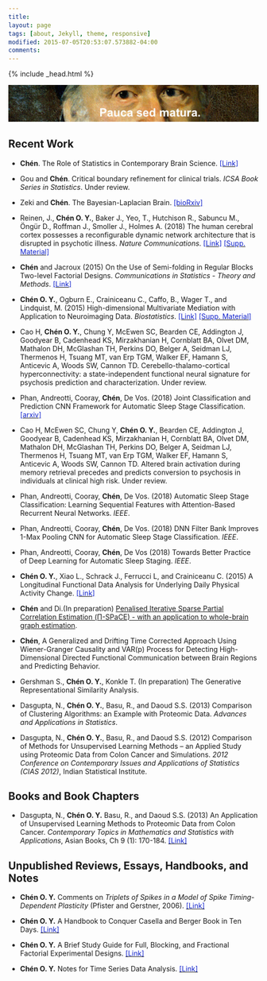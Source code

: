 ```yaml
---
title: 
layout: page
tags: [about, Jekyll, theme, responsive]
modified: 2015-07-05T20:53:07.573882-04:00
comments:
---
```

{% include _head.html %}

![x](/images/Gauss.jpg)
<br />

<script>
  (function(i,s,o,g,r,a,m){i['GoogleAnalyticsObject']=r;i[r]=i[r]||function(){
  (i[r].q=i[r].q||[]).push(arguments)},i[r].l=1*new Date();a=s.createElement(o),
  m=s.getElementsByTagName(o)[0];a.async=1;a.src=g;m.parentNode.insertBefore(a,m)
  })(window,document,'script','https://www.google-analytics.com/analytics.js','ga');

  ga('create', 'UA-64829092-1', 'auto');
  ga('send', 'pageview');

</script>

## Recent Work

- **Chén**. The Role of Statistics in Contemporary Brain Science. <a href="{{ site.baseurl }}/files/doc/Fisher.pdf"><font color="#1122CC">[Link]</font></a>

- Gou and **Chén**. Critical boundary refinement for clinical trials. *ICSA Book Series in Statistics*. Under review. 

- Zeki and **Chén**. The Bayesian-Laplacian Brain. <a href="http://discovery.ucl.ac.uk/1557750/1/Zeki_The%20Bayesian-Laplacian%20Brain.pdf"><font color="#1122CC">[bioRxiv]</font></a>

- Reinen, J., **Chén O. Y.**, Baker J., Yeo, T., Hutchison R., Sabuncu M., Öngür D., Roffman J., Smoller J.,
Holmes A. (2018) The human cerebral cortex possesses a reconfigurable dynamic network architecture
that is disrupted in psychotic illness. *Nature Communications*. <a href="{{ site.baseurl }}/files/doc/Reinen_2018.pdf"><font color="#1122CC">[Link]</font></a>
<a href="{{ site.baseurl }}/files/doc/Reinen_2018_Supp.pdf"><font color="#1122CC">[Supp. Material]</font></a>

- **Chén** and Jacroux (2015) On the Use of Semi-folding in Regular Blocks Two-level Factorial Designs. *Communications in Statistics - Theory and Methods*. <a href="{{ site.baseurl }}/files/doc/Chen_Jacroux.pdf"><font color="#1122CC">[Link]</font></a>

- **Chén O. Y.**, Ogburn E., Crainiceanu C., Caffo, B., Wager T., and Lindquist, M. (2015) High-dimensional Multivariate Mediation with Application to Neuroimaging Data. *Biostatistics*. <a href="{{ site.baseurl }}/files/doc/HDMM.pdf"><font color="#1122CC">[Link]</font></a>
<a href="{{ site.baseurl }}/files/doc/HDMM_Supplemental_Materials.pdf"><font color="#1122CC">[Supp. Material]</font></a> 

- Cao H, **Chén O. Y.**, Chung Y, McEwen SC, Bearden CE, Addington J, Goodyear B, Cadenhead KS, Mirzakhanian H, Cornblatt BA, Olvet DM, Mathalon DH, McGlashan TH, Perkins DO, Belger A, Seidman LJ, Thermenos H, Tsuang MT, van Erp TGM, Walker EF, Hamann S, Anticevic A, Woods SW, Cannon TD. Cerebello-thalamo-cortical hyperconnectivity: a state-independent functional neural signature for psychosis prediction and characterization. Under review.

-  Phan, Andreotti, Cooray, **Chén**, De Vos. (2018)  Joint Classification and Prediction CNN Framework for Automatic Sleep Stage Classification. <a href="https://arxiv.org/pdf/1805.06546.pdf"><font color="#1122CC">[arxiv]</font></a>

- Cao H, McEwen SC, Chung Y, **Chén O. Y.**, Bearden CE, Addington J, Goodyear B, Cadenhead KS, Mirzakhanian H, Cornblatt BA, Olvet DM, Mathalon DH, McGlashan TH, Perkins DO, Belger A, Seidman LJ, Thermenos H, Tsuang MT, van Erp TGM, Walker EF, Hamann S, Anticevic A, Woods SW, Cannon TD. Altered brain activation during memory retrieval precedes and predicts conversion to psychosis in individuals at clinical high risk. Under review.

-  Phan, Andreotti, Cooray, **Chén**, De Vos. (2018)  Automatic Sleep Stage Classification: Learning Sequential Features with Attention-Based Recurrent Neural Networks. *IEEE*.

-  Phan, Andreotti, Cooray, **Chén**, De Vos. (2018) DNN Filter Bank Improves 1-Max Pooling CNN for Automatic Sleep Stage Classification. *IEEE*.
-  Phan, Andreotti, Cooray, **Chén**, De Vos (2018) Towards Better Practice of Deep Learning for Automatic Sleep Staging. *IEEE*.

- **Chén O. Y.**, Xiao L., Schrack J., Ferrucci L, and Crainiceanu C. (2015) A Longitudinal Functional Data Analysis for Underlying Daily Physical Activity Change. <a href="{{ site.baseurl }}/files/doc/LFDA.pdf"><font color="#1122CC">[Link]</font></a>

- **Chén** and Di.(In preparation) [Penalised Iterative Sparse Partial Correlation Estimation (Π-SPaCE) - with an application to whole-brain graph estimation](/files/doc/Pi_SPaCE.pdf ).
	
- **Chén**, A Generalized and Drifting Time Corrected Approach Using Wiener-Granger Causality and VAR(p) Process for Detecting High-Dimensional Directed Functional Communication between Brain Regions and Predicting Behavior.
	
- Gershman S., **Chén O. Y.**, Konkle T. (In preparation) The Generative Representational Similarity Analysis. 

- Dasgupta, N., **Chén O. Y.**, Basu, R., and Daoud S.S. (2013) Comparison of Clustering Algorithms: an Example with Proteomic Data. *Advances and Applications in Statistics*.
	
- Dasgupta, N., **Chén O. Y.**, Basu, R., and Daoud S.S. (2012) Comparison of Methods for Unsupervised Learning Methods – an Applied Study using Proteomic Data from Colon Cancer and Simulations. *2012 Conference on Contemporary Issues and Applications of Statistics (CIAS 2012)*, Indian Statistical Institute.
	

## Books and Book Chapters

- Dasgupta, N., **Chén O. Y.** Basu, R., and Daoud S.S. (2013) An Application of Unsupervised Learning Methods to Proteomic Data from Colon Cancer. *Contemporary Topics in Mathematics and Statistics with Applications*, Asian Books, Ch 9 (1): 170-184. <a href="{{ site.baseurl }}/files/doc/Dasgupta_and_Chen_Chapter.pdf"><font color="#1122CC">[Link]</font></a>


## Unpublished Reviews, Essays, Handbooks, and Notes

- **Chén O. Y.** Comments on <i>Triplets of Spikes in a Model of Spike Timing-Dependent Plasticity </i>
(Pfister and Gerstner, 2006). <a href="{{ site.baseurl }}/files/doc/Review_STDP.pdf"><font color="#1122CC">[Link]</font></a>

- **Chén O. Y.** A Handbook to Conquer Casella and Berger Book in Ten Days. <a href="{{ site.baseurl }}/files/doc/CB.pdf"><font color="#1122CC">[Link]</font></a>

- **Chén O. Y.** A Brief Study Guide for Full, Blocking, and Fractional Factorial Experimental Designs. <a href="{{ site.baseurl }}/files/doc/ED.pdf"><font color="#1122CC">[Link]</font></a>

- **Chén O. Y.** Notes for Time Series Data Analysis. <a href="{{ site.baseurl }}/files/doc/TS.pdf"><font color="#1122CC">[Link]</font></a>

<!--
## Others

- For more information, please see his [**curriculum vitae**](/files/doc/CV_Chen_Feb_2015.pdf).
-->
  

